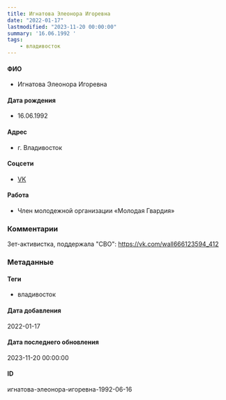 ```yaml
---
title: Игнатова Элеонора Игоревна
date: "2022-01-17"
lastmodified: "2023-11-20 00:00:00"
summary: '16.06.1992 '
tags: 
    - владивосток
---
```

<!--# pp1-->
<!--## Фигурант-->
<!--### Личные данные-->
#### ФИО
- Игнатова Элеонора Игоревна
#### Дата рождения
- 16.06.1992
#### Адрес
- г. Владивосток
#### Соцсети
- [VK](https://vk.com/elyanedelya)
#### Работа
- Член молодежной организации «Молодая Гвардия»
### Комментарии
Зет-активистка, поддержала "СВО": https://vk.com/wall666123594_412
### Метаданные
#### Теги
- владивосток
#### Дата добавления
2022-01-17
#### Дата последнего обновления
2023-11-20 00:00:00
#### ID
игнатова-элеонора-игоревна-1992-06-16
<!--## END;-->
